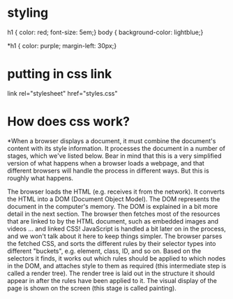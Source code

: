 # styling
 h1 {
    color: red;
    font-size: 5em;}
body {
  background-color: lightblue;}

*h1 {
  color: purple;
  margin-left: 30px;}

# putting in css link 

link rel="stylesheet" href="styles.css"

# How does css work?

*When a browser displays a document, it must combine the document's content with its style information. It processes the document in a number of stages, which we've listed below. Bear in mind that this is a very simplified version of what happens when a browser loads a webpage, and that different browsers will handle the process in different ways. But this is roughly what happens.

The browser loads the HTML (e.g. receives it from the network).
It converts the HTML into a DOM (Document Object Model). The DOM represents the document in the computer's memory. The DOM is explained in a bit more detail in the next section.
The browser then fetches most of the resources that are linked to by the HTML document, such as embedded images and videos ... and linked CSS! JavaScript is handled a bit later on in the process, and we won't talk about it here to keep things simpler.
The browser parses the fetched CSS, and sorts the different rules by their selector types into different "buckets", e.g. element, class, ID, and so on. Based on the selectors it finds, it works out which rules should be applied to which nodes in the DOM, and attaches style to them as required (this intermediate step is called a render tree).
The render tree is laid out in the structure it should appear in after the rules have been applied to it.
The visual display of the page is shown on the screen (this stage is called painting).
